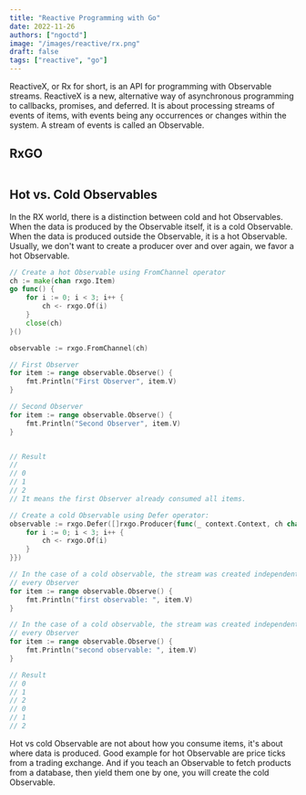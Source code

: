 ```yaml
---
title: "Reactive Programming with Go"
date: 2022-11-26
authors: ["ngoctd"]
image: "/images/reactive/rx.png"
draft: false
tags: ["reactive", "go"]
---
```


ReactiveX, or Rx for short, is an API for programming with Observable streams. ReactiveX is a new, alternative way of asynchronous programming to callbacks, promises, and deferred. It is about processing streams of events of items, with events being any occurrences or changes within the system. A stream of events is called an Observable.

## RxGO

```go
```

## Hot vs. Cold Observables

In the RX world, there is a distinction between cold and hot Observables. When the data is produced by the Observable itself, it is a cold Observable. When the data is produced outside the Observable, it is a hot Observable. Usually, we don't want to create a producer over and over again, we favor a hot Observable.

```go
// Create a hot Observable using FromChannel operator
ch := make(chan rxgo.Item)
go func() {
    for i := 0; i < 3; i++ {
        ch <- rxgo.Of(i)
    }
    close(ch)
}()

observable := rxgo.FromChannel(ch)

// First Observer
for item := range observable.Observe() {
    fmt.Println("First Observer", item.V)
}

// Second Observer
for item := range observable.Observe() {
    fmt.Println("Second Observer", item.V)
}


// Result
//
// 0
// 1
// 2
// It means the first Observer already consumed all items.
```

```go
// Create a cold Observable using Defer operator:
observable := rxgo.Defer([]rxgo.Producer{func(_ context.Context, ch chan<- rxgo.Item) {
    for i := 0; i < 3; i++ {
        ch <- rxgo.Of(i)
    }
}})

// In the case of a cold observable, the stream was created independent for
// every Observer
for item := range observable.Observe() {
    fmt.Println("first observable: ", item.V)
}

// In the case of a cold observable, the stream was created independent for
// every Observer
for item := range observable.Observe() {
    fmt.Println("second observable: ", item.V)
}

// Result
// 0 
// 1
// 2
// 0
// 1
// 2

```

Hot vs cold Observable are not about how you consume items, it's about where data is produced. Good example for hot Observable are price ticks from a trading exchange. And if you teach an Observable to fetch products from a database, then yield them one by one, you will create the cold Observable.